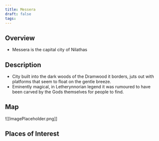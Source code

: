 ```yaml
---
title: Messera
draft: false
tags:
---
```

## Overview
- Messera is the capital city of Nilathas
## Description
- City built into the dark woods of the Dramwood it borders, juts out with platforms that seem to float on the gentle breeze.
- Eminently magical, in Letherynnorian legend it was rumoured to have been carved by the Gods themselves for people to find.
## Map

![[ImagePlaceholder.png]]

## Places of Interest

